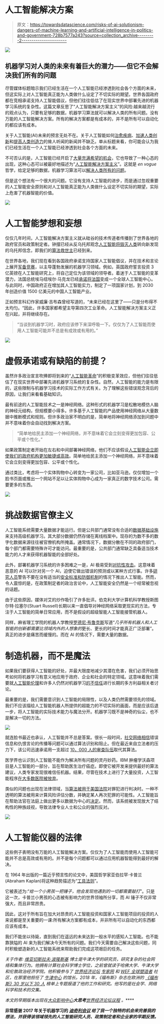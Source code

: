 # 人工智能解决方案

> 原文：<https://towardsdatascience.com/risks-of-ai-solutionism-dangers-of-machine-learning-and-artificial-intelligence-in-politics-and-government-728b7577a243?source=collection_archive---------2----------------------->

![](img/b462efd7072f3afb73a2f47514735875.png)

## 机器学习对人类的未来有着巨大的潜力——但它不会解决我们所有的问题

尽管媒体标题暗示我们已经生活在一个人工智能已经渗透到社会各个方面的未来，但这实际上对人工智能真正能为人类做什么设定了不切实际的期望。世界各国政府都在竞相承诺支持人工智能倡议，但他们往往低估了在现实世界中部署先进的机器学习系统的复杂性。这篇文章反思了“人工智能解决方案主义”的风险:越来越流行的观点认为，只要有足够的数据，机器学习算法就可以解决人类的所有问题。没有万能的人工智能解决方案。所有的解决方案都是有成本的，并不是所有可以自动化的都应该有成本。

关于人工智能(AI)未来的预言无处不在。关于人工智能如何[治愈疾病](http://bigthink.com/philip-perry/how-artificial-intelligence-will-revolutionize-healthcare)、[加速人类创新](http://www3.weforum.org/docs/Harnessing_Artificial_Intelligence_for_the_Earth_report_2018.pdf)和[提高人类创造力](https://venturebeat.com/2018/05/17/evolutionary-computation-will-drive-the-future-of-creative-ai/)的耸人听闻的新闻并不缺乏。单从标题来看，你可能会认为我们已经生活在一个人工智能已经渗透到社会各个方面的未来。

不可否认的是，人工智能已经开启了[大量充满希望的机会](https://www.technologyreview.com/s/545416/could-ai-solve-the-worlds-biggest-problems/)，它也导致了一种心态的出现，这种心态可以被最好地描述为“[人工智能解决方案主义](http://bigthink.com/the-conversation/why-ai-cant-solve-everything)”。这就是 *en vogue* 哲学，给定足够的数据，机器学习算法可以[解决人类所有的问题](https://www.technologyreview.com/s/545416/could-ai-solve-the-worlds-biggest-problems/)。

但是这个想法有一个很大的问题。它没有支持人工智能的进步，而是通过忽视重要的人工智能安全原则和对人工智能真正能为人类做什么设定不切实际的期望，实际上危害了机器智能的价值。

![](img/813fde8cc6abf77f84f07d12e78de0cd.png)

# 人工智能梦想和妄想

仅仅几年时间，人工智能解决方案主义就从硅谷的技术传道者传播到了世界各地的政府官员和政策制定者。钟摆已经从反乌托邦观念[人工智能将毁灭人类](https://www.independent.co.uk/life-style/gadgets-and-tech/news/elon-musk-artificial-intelligence-openai-neuralink-ai-warning-a8074821.html)转向新发现的乌托邦信念，即我们的[算法救世主](https://www.weforum.org/agenda/2018/01/8-ways-ai-can-help-save-the-planet/)已经到来。

在世界各地，我们现在看到各国政府承诺支持国家人工智能倡议，并在技术和言论上展开[军备竞赛](https://www.ft.com/content/e33a6994-447e-11e8-93cf-67ac3a6482fd)，以主导蓬勃发展的机器学习领域。例如，英国政府誓言投资 3 亿英镑在人工智能研究上，将自己定位为该领域的领导者。着迷于人工智能的变革潜力，法国总统埃马纽埃尔·马克龙已经[承诺将法国](https://techcrunch.com/2018/03/29/france-wants-to-become-an-artificial-intelligence-hub/)变成一个全球人工智能中心。与此同时，中国政府正在增加其人工智能实力，制定了一项国家计划，到 2030 年创造价值 1500 亿美元的中国人工智能产业。

正如预言科幻作家威廉·吉布森曾经写道的，“未来已经在这里了——只是分布得不太均匀。“因此，许多国家都希望主导第四次工业革命。人工智能解决方案主义正在兴起，并将继续存在。

> “当谈到机器学习时，政府应该停下来深呼吸一下。仅仅为了人工智能而使用人工智能可能并不总是有成效或有用的。”

![](img/b8932533045f74d25c3f8279b2473091.png)

# 虚假承诺或有缺陷的前提？

虽然许多政治宣言吹捧即将到来的“[人工智能革命](https://publications.parliament.uk/pa/ld201719/ldselect/ldai/100/100.pdf)”的积极变革效应，但他们往往低估了在现实世界中部署先进机器学习系统的复杂性。自然，人工智能的能力是有限的，这些限制与机器学习技术的实际工作方式有关。为了理解这些错误观念背后的原因，让我们来看看基础知识。

最有前途的人工智能技术之一是神经网络。这种形式的机器学习是松散地模仿人脑的神经元结构，但规模要小得多。许多基于人工智能的产品使用神经网络从大量数据中推断模式和规则。但许多政治家不明白的是，简单地将神经网络添加到问题中并不意味着你会自动找到解决方案。

> “简单地给民主添加一个神经网络，并不意味着它会立刻变得更加包容、公平或个性化。”

如果政策制定者开始在左右和中间部署神经网络，他们不应该假设[人工智能会立即使我们的政府机构更加敏捷或高效](https://www.centreforpublicimpact.org/why-ai-cant-solve-all-governments-problems/)。简单地给民主添加一个神经网络，并不意味着它会立刻变得更加包容、公平或个性化。

通过类比，考虑将一个实体购物中心转变为一家公司，比如亚马逊。仅仅增加一个脸书页面或推出一个网站不足以让实体购物中心成为一家真正的数字技术公司。需要更多的东西。

![](img/a66b907d821f9fda5f2b6654c65edcbb.png)

# 挑战数据官僚主义

人工智能系统需要大量数据才能运行。但是公共部门通常没有合适的[数据基础设施](https://www.centreforpublicimpact.org/beware-ai-high/)来支持高级机器学习。其大部分数据仍然存储在离线档案中。现存的为数不多的数字化数据来源往往被官僚机构所掩盖。通常情况下，数据分散在不同的政府部门，每个部门都需要特殊许可才能访问。最重要的是，公共部门通常缺乏具备适当技术能力的人才来获得机器智能的全部好处。

此外，部署机器学习系统的许多困难之一是，AI 极易受到[对抗性攻击](https://ai.google/research/pubs/pub46154)。这意味着恶意的 AI 可以针对另一个 AI，迫使它做出错误的预测或以某种方式行事。许多[研究人员](https://arxiv.org/abs/1412.6572)警告不要在没有适当的[安全标准和防御机制](https://blog.openai.com/adversarial-example-research/)的情况下推出人工智能。然而，令人震惊的是，在政策制定者的政治言论中，人工智能安全仍然是一个经常被忽视的话题。

由于这些原因，媒体对艾的炒作吸引了许多批评。伯克利大学计算机科学教授斯图尔特·拉塞尔(Stuart Russell)长期以来一直倡导对神经网络采取更现实的方法，专注于人工智能的简单日常应用，而不是假设的超级智能人工智能接管机器人。

同样，麻省理工学院的机器人学教授[罗德尼·布鲁克斯](https://www.technologyreview.com/s/609048/the-seven-deadly-sins-of-ai-predictions/)写道“*几乎所有机器人和人工智能的创新都需要比领域内外的人想象的*更长、更长的时间才能真正广泛部署”。真正的进步是痛苦而缓慢的。而在 AI 的情况下，需要大量的数据。

# 制造机器，而不是魔法

如果我们要获得人工智能的好处，并最大限度地减少其潜在危害，我们必须开始思考如何将机器学习有意义地应用于政府、企业和社会的特定领域。这意味着我们需要就[人工智能伦理](https://medium.com/@drpolonski/can-we-teach-morality-to-machines-three-perspectives-on-ethics-for-artificial-intelligence-64fe479e25d3)和许多人仍然对机器学习[的不信任](https://medium.com/@drpolonski/ai-trust-and-ai-fears-a-media-debate-that-could-divide-society-52e16a74c979)进行长期的多方利益相关者讨论。

最重要的是，我们需要意识到人工智能的局限性，以及人类仍然需要领先的领域。我们不应该描绘人工智能机器人所提供的超能力的不切实际的画面，而是应该后退一步，将人工智能的实际技术能力与魔法分开。机器学习既不是神奇的仙尘，也不是解决一切的方法。

![](img/b0bcedff9853404eb7be00cfc4a928ce.png)

就连脸书最近也承认，人工智能并不总是答案。很长一段时间，[社交网络相信](https://www.theinformation.com/briefings/3b2d34)错误信息和仇恨言论的传播等问题可以通过算法识别和阻止。但在最近来自立法者的压力下，该公司迅速承诺用一支超过 [10，000 人的审查队伍](https://www.theguardian.com/technology/2018/jan/22/facebook-too-slow-social-media-fake-news-hiring)取代其算法。

医学界也认识到人工智能不能作为解决所有问题的灵丹妙药。IBM 肿瘤学沃森项目是人工智能的一部分，旨在帮助医生治疗癌症。即使它被开发来提供最好的算法建议，人类专家发现很难信任机器。结果，尽管在技术上进行了大量投资，人工智能程序[在大多数医院被放弃](https://www.forbes.com/sites/matthewherper/2017/02/19/md-anderson-benches-ibm-watson-in-setback-for-artificial-intelligence-in-medicine/#440310203774)。

类似的问题也出现在法律领域，当[算法被用于美国法院](https://www.wired.com/2017/04/courts-using-ai-sentence-criminals-must-stop-now/)对罪犯进行判决时。一种不透明的算法被用来计算风险评估分数，并确定某人再次犯罪的可能性。人工智能旨在帮助法官在法庭上做出更多以数据为中心的[决定](https://www.wicourts.gov/sc/opinion/DisplayDocument.pdf?content=pdf&seqNo=171690)。然而，该系统被发现放大了结构性的种族歧视，导致法律专业人士和公众的强烈反对。

![](img/f0df0c6acdf9d591e9b9960f468e7840.png)

# 人工智能仪器的法律

这些例子表明没有万能的人工智能解决方案。仅仅为了人工智能而使用人工智能可能并不总是高效或有用的。并不是每个问题都可以通过应用机器智能得到最好的解决。

在 1964 年出版的一篇近乎预言性的论文中，美国哲学家亚伯拉罕·卡普兰(Abraham Kaplan)将这种趋势描述为“[工具法则](https://books.google.de/books?id=kOg7AAAAIAAJ&redir_esc=y&hl=en)”。

它被表述为:“*给一个小男孩一把锤子，他会发现他遇到的一切都需要敲打*”。只是这一次，卡普兰小男孩的心态被有影响力的世界领袖所分享，而 AI 锤子不仅非常强大，而且非常昂贵。

因此，这对于所有旨在加大对昂贵的人工智能投资和国家人工智能项目的投资的人来说都是至关重要的一课:所有解决方案都有成本，并非所有可以自动化的东西都应该有成本。

我们不能坐以待毙，直到我们在遥远的未来达到一般水平的感知人工智能。也不能靠狭隘的 AI 来为我们解决今天所有的问题。我们今天需要自己解决这些问题，同时积极塑造新的人工智能系统来帮助我们完成这项艰巨的任务。

*关于作者:* [*维亚切斯拉夫·波隆斯基*](https://www.vyacheslavpolonski.com) *博士是牛津大学*[](http://www.ox.ac.uk)**的研究员，研究复杂的社会网络和集体行为。他拥有计算社会科学博士学位，之前曾就读于哈佛大学、牛津大学和伦敦政治经济学院。他积极参与了* [*世界经济论坛*](http://www.weforum.org/) [*专家网*](https://www.weforum.org/communities/expert-network) *和* [*WEF 全球塑造者*](http://www.weforum.org/community/global-shapers) *社区，在那里他担任了* [*牛津中心*](https://twitter.com/OxfordShapers) *的馆长。2018 年，《福布斯》杂志在欧洲的* [*《福布斯》30 岁以下 30 人*](https://www.forbes.com/30-under-30-europe/2018/#7ab751f47eaa) *榜单上专题报道了他的工作和研究。他写的是社会学、网络科学和技术的交集。**

**本文的早期版本出现在*[](https://theconversation.com/why-ai-cant-solve-everything-97022)**[*大众影响中心*](https://www.centreforpublicimpact.org/why-ai-cant-solve-all-governments-problems/)**大思考**[*世界经济论坛议程*](https://www.weforum.org/agenda/2018/06/ai-cannot-solve-all-our-problems) *。******

**非常感谢 2017 年关于机器学习的 [*迪奇利会议*](http://www.ditchley.co.uk/conferences/past-programme/2010-2019/2017/machine-learning) *给了我一个独特的机会来完善我的想法，并获得该领域领先的人工智能研究人员、政策制定者和企业家的早期反馈。***